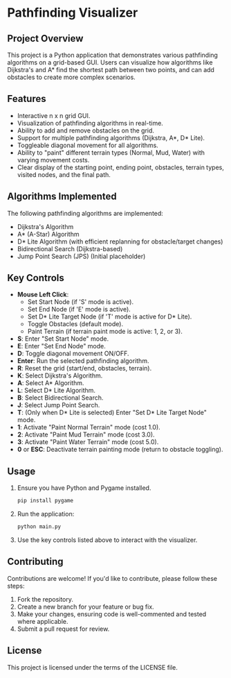 # Pathfinding Visualizer

## Project Overview
This project is a Python application that demonstrates various pathfinding algorithms on a grid-based GUI. Users can visualize how algorithms like Dijkstra's and A* find the shortest path between two points, and can add obstacles to create more complex scenarios.

## Features
- Interactive n x n grid GUI.
- Visualization of pathfinding algorithms in real-time.
- Ability to add and remove obstacles on the grid.
- Support for multiple pathfinding algorithms (Dijkstra, A*, D* Lite).
- Toggleable diagonal movement for all algorithms.
- Ability to "paint" different terrain types (Normal, Mud, Water) with varying movement costs.
- Clear display of the starting point, ending point, obstacles, terrain types, visited nodes, and the final path.

## Algorithms Implemented
The following pathfinding algorithms are implemented:
- Dijkstra's Algorithm
- A* (A-Star) Algorithm
- D* Lite Algorithm (with efficient replanning for obstacle/target changes)
- Bidirectional Search (Dijkstra-based)
- Jump Point Search (JPS) (Initial placeholder)

## Key Controls
- **Mouse Left Click**:
    - Set Start Node (if 'S' mode is active).
    - Set End Node (if 'E' mode is active).
    - Set D* Lite Target Node (if 'T' mode is active for D* Lite).
    - Toggle Obstacles (default mode).
    - Paint Terrain (if terrain paint mode is active: 1, 2, or 3).
- **S**: Enter "Set Start Node" mode.
- **E**: Enter "Set End Node" mode.
- **D**: Toggle diagonal movement ON/OFF.
- **Enter**: Run the selected pathfinding algorithm.
- **R**: Reset the grid (start/end, obstacles, terrain).
- **K**: Select Dijkstra's Algorithm.
- **A**: Select A* Algorithm.
- **L**: Select D* Lite Algorithm.
- **B**: Select Bidirectional Search.
- **J**: Select Jump Point Search.
- **T**: (Only when D* Lite is selected) Enter "Set D* Lite Target Node" mode.
- **1**: Activate "Paint Normal Terrain" mode (cost 1.0).
- **2**: Activate "Paint Mud Terrain" mode (cost 3.0).
- **3**: Activate "Paint Water Terrain" mode (cost 5.0).
- **0** or **ESC**: Deactivate terrain painting mode (return to obstacle toggling).

## Usage
1.  Ensure you have Python and Pygame installed.
    ```bash
    pip install pygame
    ```
2.  Run the application:
    ```bash
    python main.py
    ```
3.  Use the key controls listed above to interact with the visualizer.

## Contributing
Contributions are welcome! If you'd like to contribute, please follow these steps:
1. Fork the repository.
2. Create a new branch for your feature or bug fix.
3. Make your changes, ensuring code is well-commented and tested where applicable.
4. Submit a pull request for review.

## License
This project is licensed under the terms of the LICENSE file.